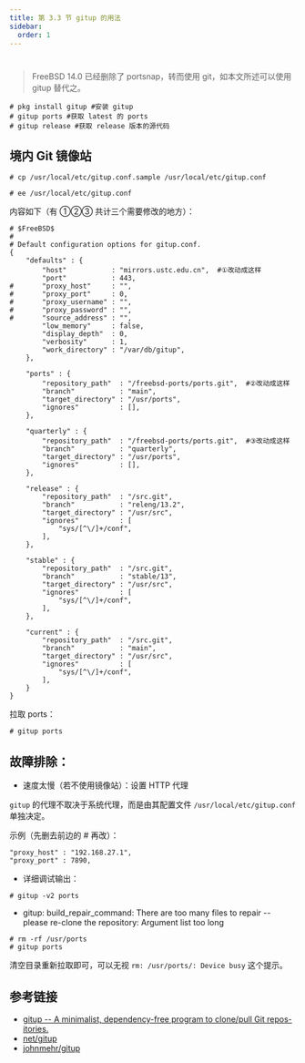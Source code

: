 ```yaml
---
title: 第 3.3 节 gitup 的用法
sidebar:
  order: 1
---
```

# 

> FreeBSD 14.0 已经删除了 portsnap，转而使用 git，如本文所述可以使用 gitup 替代之。

```shell-session
# pkg install gitup #安装 gitup
# gitup ports #获取 latest 的 ports
# gitup release #获取 release 版本的源代码
```

## 境内 Git 镜像站

```shell-session
# cp /usr/local/etc/gitup.conf.sample /usr/local/etc/gitup.conf
```

```shell-session
# ee /usr/local/etc/gitup.conf
```

内容如下（有 ①②③ 共计三个需要修改的地方）：

```shell-session
# $FreeBSD$
#
# Default configuration options for gitup.conf.
{
	"defaults" : {
		"host"           : "mirrors.ustc.edu.cn",  #①改动成这样
		"port"           : 443,
#		"proxy_host"     : "",
#		"proxy_port"     : 0,
#		"proxy_username" : "",
#		"proxy_password" : "",
#		"source_address" : "",
		"low_memory"     : false,
		"display_depth"  : 0,
		"verbosity"      : 1,
		"work_directory" : "/var/db/gitup",
	},

	"ports" : {
		"repository_path"  : "/freebsd-ports/ports.git",  #②改动成这样
		"branch"           : "main",
		"target_directory" : "/usr/ports",
		"ignores"          : [],
	},

	"quarterly" : {
		"repository_path"  : "/freebsd-ports/ports.git",  #③改动成这样
		"branch"           : "quarterly",
		"target_directory" : "/usr/ports",
		"ignores"          : [],
	},

	"release" : {
		"repository_path"  : "/src.git",
		"branch"           : "releng/13.2",
		"target_directory" : "/usr/src",
		"ignores"          : [
			"sys/[^\/]+/conf",
		],
	},

	"stable" : {
		"repository_path"  : "/src.git",
		"branch"           : "stable/13",
		"target_directory" : "/usr/src",
		"ignores"          : [
			"sys/[^\/]+/conf",
		],
	},

	"current" : {
		"repository_path"  : "/src.git",
		"branch"           : "main",
		"target_directory" : "/usr/src",
		"ignores"          : [
			"sys/[^\/]+/conf",
		],
	}
}
```

拉取 ports：

```shell-session
# gitup ports
```

## 故障排除：

- 速度太慢（若不使用镜像站）：设置 HTTP 代理

`gitup` 的代理不取决于系统代理，而是由其配置文件 `/usr/local/etc/gitup.conf` 单独决定。

示例（先删去前边的 # 再改）：

```shell-session
"proxy_host" : "192.168.27.1",
"proxy_port" : 7890,
```

- 详细调试输出：

```shell-session
# gitup -v2 ports
```

- gitup: build_repair_command: There are too many files to repair -- please re-clone the repository: Argument list too long

```shell-session
# rm -rf /usr/ports
# gitup ports
```

清空目录重新拉取即可，可以无视 `rm: /usr/ports/: Device busy` 这个提示。

## 参考链接

- [gitup --	A minimalist, dependency-free program to clone/pull Git	repos-itories.](https://www.freebsd.org/cgi/man.cgi?query=gitup&sektion=1&manpath=freebsd-release-ports)
- [net/gitup](https://www.freshports.org/net/gitup)
- [johnmehr/gitup](https://github.com/johnmehr/gitup)
